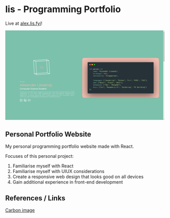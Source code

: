 # lis - Programming Portfolio

Live at [alex.lis.fyi](https://alex.lis.fyi/)!

![lis](src/images/projects/lis.png)

## Personal Portfolio Website

My personal programming portfolio website made with React.

Focuses of this personal project:
1. Familiarise myself with React
2. Familiarise myself with UIUX considerations
3. Create a responsive web design that looks good on all devices
4. Gain additional experience in front-end development

## References / Links
[Carbon image](https://carbon.now.sh/?bg=rgba%28241%2C190%2C176%2C1%29&t=material&wt=none&l=text%2Fx-scala&width=791&ds=true&dsyoff=19px&dsblur=68px&wc=true&wa=false&pv=40px&ph=49px&ln=false&fl=1&fm=Hack&fs=14px&lh=142%25&si=false&es=4x&wm=false&code=val%2520person%2520%253D%2520Person%28%250A%2520%2520name%2520%253D%2520%2522Alexander%2520Liswandy%2522%252C%250A%2520%2520birthYear%2520%253D%25202002%252C%250A%2520%2520nationality%2520%253D%2520%2522Singaporean%2522%252C%250A%2520%2520%250A%2520%2520languages%2520%253D%2520List%28%2522Scala%2522%252C%2520%2522Java%2522%252C%2520%2522TypeScript%2522%252C%2520%2522Pythong%2522%2520%2522C%252B%252B%2522%29%252C%250A%2520%2520webTechnologies%2520%253D%2520List%28%2522Finatra%2522%252C%2520%2522Spring%2522%252C%2520%2522FastAPI%2522%252C%2520%2522React%2522%29%252C%250A%2520%2520databases%2520%253D%2520List%28%2522MongoDB%2522%2520%252C%2522PostgreSQL%2522%29%252C%250A%2520%2520tools%2520%253D%2520List%28%2522Git%2522%252C%2520%2522Docker%2522%252C%2520%2522AWS%2522%252C%2520%2522Linux%2522%29%250A%29)
